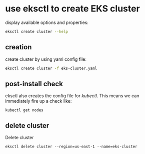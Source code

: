 # use eksctl to create EKS cluster

display available options and properties:

```bash
eksctl create cluster --help
```

## creation

create cluster by using yaml config file:

```bash
eksctl create cluster -f eks-cluster.yaml
```

## post-install check

eksctl also creates the config file for _kubectl_. This means we can immediately fire up a check like:

```
kubectl get nodes
```

## delete cluster 

Delete cluster
```
eksctl delete cluster --region=us-east-1 --name=eks-cluster
```